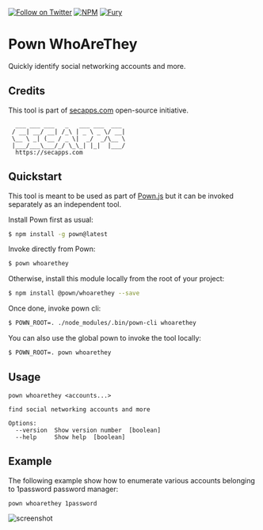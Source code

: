 [![Follow on Twitter](https://img.shields.io/twitter/follow/pownjs.svg?logo=twitter)](https://twitter.com/pownjs)
[![NPM](https://img.shields.io/npm/v/@pown/whoarethey.svg)](https://www.npmjs.com/package/@pown/whoarethey)
[![Fury](https://img.shields.io/badge/version-2x%20Fury-red.svg)](https://github.com/pownjs/lobby)

# Pown WhoAreThey

Quickly identify social networking accounts and more.

## Credits

This tool is part of [secapps.com](https://secapps.com) open-source initiative.

```
  ___ ___ ___   _   ___ ___  ___
 / __| __/ __| /_\ | _ \ _ \/ __|
 \__ \ _| (__ / _ \|  _/  _/\__ \
 |___/___\___/_/ \_\_| |_|  |___/
  https://secapps.com
```

## Quickstart

This tool is meant to be used as part of [Pown.js](https://github.com/pownjs/pown) but it can be invoked separately as an independent tool.

Install Pown first as usual:

```sh
$ npm install -g pown@latest
```

Invoke directly from Pown:

```sh
$ pown whoarethey
```

Otherwise, install this module locally from the root of your project:

```sh
$ npm install @pown/whoarethey --save
```

Once done, invoke pown cli:

```sh
$ POWN_ROOT=. ./node_modules/.bin/pown-cli whoarethey
```

You can also use the global pown to invoke the tool locally:

```sh
$ POWN_ROOT=. pown whoarethey
```

## Usage

```
pown whoarethey <accounts...>

find social networking accounts and more

Options:
  --version  Show version number  [boolean]
  --help     Show help  [boolean]
```

## Example

The following example show how to enumerate various accounts belonging to 1password password manager:

```
pown whoarethey 1password
```

![screenshot](https://media.githubusercontent.com/media/pownjs/pown-whoarethey/master/screenshots/01.png)
